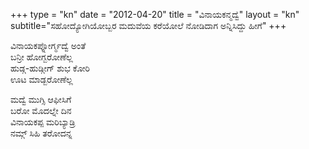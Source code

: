 +++
type   = "kn"
date   = "2012-04-20"
title  = "ವಿನಾಯಕನ್ಮದ್ವೆ"
layout = "kn"
subtitle="ಸಹೋದ್ಯೋಗಿಯೋಬ್ಬರ ಮದುವೆಯ ಕರೆಯೋಲೆ ನೋಡಿದಾಗ ಅನ್ನಿಸಿದ್ದು ಹೀಗೆ"
+++

ವಿನಾಯಕಪ್ನೋರ್ಗ್ಮದ್ವೆ ಅಂತೆ  \
ಬನ್ರೀ  ಹೋಗ್ಬರೋಣೆಲ್ಲ  \
ಹುಡ್ಗ-ಹುಡ್ಗೀಗ್ ಶುಭ ಕೋರಿ \
ಊಟ ಮಾಡ್ಬರೋಣೆಲ್ಲ

ಮದ್ವೆ  ಮುಗ್ಸಿ ಆಫೀಸಿಗೆ \
ಬರೋ  ಮೊದಲ್ನೇ  ದಿನ \
ವಿನಾಯಕಪ್ಪ  ಮರಿಬ್ಯಾಡ್ರಿ \
ನಮ್ಗ್ ಸಿಹಿ  ತರೋದನ್ನ 